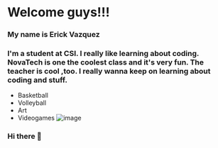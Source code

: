 # Welcome guys!!!
### My name is Erick Vazquez
### I'm a student at CSI. I really like learning about coding. NovaTech is one the coolest class and it's very fun. The teacher is cool ,too. I really wanna keep on learning about coding and stuff.
* Basketball
* Volleyball
* Art
* Videogames
![image](https://user-images.githubusercontent.com/93532955/139692266-92511476-54f9-411c-98a0-abb13d5c1c83.jpeg)
### Hi there 👋

<!--
**CSI-Eric![IMG_3212]
k-Vazquez/CSI-Erick-Vazquez** is a ✨ _special_ ✨ repository because its `README.md` (this file) appears on your GitHub profile.

Here are some ideas to get you started:

- 🔭 I’m currently working on nothing right now
- 🌱 I’m currently learning to code
- 👯 I’m looking to collaborate on nothing
- 🤔 I’m looking for help with ...
- 💬 Ask me about basketball
- 📫 How to reach me: mesasage
- 😄 Pronouns: ...
- ⚡ Fun fact: ...
-->
